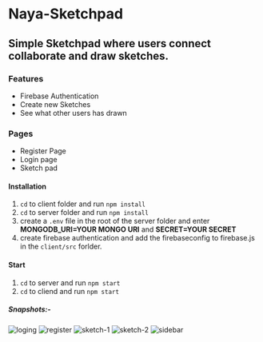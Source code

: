 # Naya-Sketchpad

## Simple Sketchpad where users connect collaborate and draw sketches.

### Features

-   Firebase Authentication
-   Create new Sketches
-   See what other users has drawn

### Pages

-   Register Page
-   Login page
-   Sketch pad


#### Installation

1. `cd` to client folder and run `npm install`
2. `cd` to server folder and run `npm install`
3. create a `.env` file in the root of the server folder and enter **MONGODB_URI=YOUR MONGO URI** and **SECRET=YOUR SECRET**
4. create firebase authentication and add the firebaseconfig to firebase.js in the `client/src` forlder.


#### Start

1. `cd` to server and run `npm start`
2. `cd` to cliend and run `npm start`


##### Snapshots:-
![loging](https://user-images.githubusercontent.com/63544929/197598020-badf4ee3-a3a0-475a-bf72-5d957c7adc82.jpg)
![register](https://user-images.githubusercontent.com/63544929/197598047-1f630b2b-b499-452b-90fe-e413992db7c7.jpg)
![sketch-1](https://user-images.githubusercontent.com/63544929/197597994-fdf1f0a8-7c25-4f3c-8888-7b6cef1c9c81.jpg)
![sketch-2](https://user-images.githubusercontent.com/63544929/197598004-933e46af-f6f8-49fb-8dfe-c662e909c2a5.jpg)
![sidebar](https://user-images.githubusercontent.com/63544929/197598070-f75f19c4-9d5c-4945-bc57-4bcc17e612a2.jpg)
